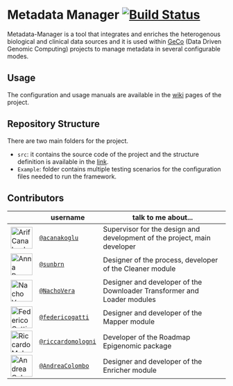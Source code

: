 # Metadata Manager [![Build Status](https://travis-ci.org/DEIB-GECO/Metadata-Manager.svg?branch=master)](https://travis-ci.org/DEIB-GECO/GMQL-Importer)



Metadata-Manager is a tool that integrates and enriches the heterogenous biological and clinical data sources and it is used within [GeCo](http://www.bioinformatics.deib.polimi.it/geco/?home) (Data Driven Genomic Computing) projects to manage metadata in several configurable modes.


## Usage
The configuration and usage manuals are available in the [wiki](https://github.com/DEIB-GECO/Metadata-Manager/wiki) pages of the project. 


## Repository Structure
There are two main folders for the project. 
- `src`:  it contains the source code of the project and the structure definition is available in the [link](https://github.com/DEIB-GECO/GMQL-Importer/tree/master/src/main/scala/it/polimi/genomics/importer). 
- `Example`: folder contains multiple testing scenarios for the configuration files needed to run the framework.




## Contributors
|           | username                                           | talk to me about...                               |
|-----------|----------------------------------------------------|---------------------------------------------------|
|<img src="https://avatars.githubusercontent.com/acanakoglu"      height="50px" title="Arif Canakoglu"/>        | [`@acanakoglu`](https://github.com/acanakoglu)           | Supervisor for the design and development of the project, main developer |
|<img src="https://avatars.githubusercontent.com/sunbrn"      height="50px" title="Anna Bernasconi"/>        | [`@sunbrn`](https://github.com/sunbrn)           | Designer of the process, developer of the Cleaner module |
|<img src="https://avatars.githubusercontent.com/nachodox"      height="50px" title="Nacho Vera"/>        | [`@NachoVera`](https://github.com/nachodox)           | Designer and developer of the Downloader Transformer and Loader modules |
|<img src="https://avatars.githubusercontent.com/federicogatti"      height="50px" title="Federico Gatti"/>        | [`@federicogatti`](https://github.com/federicogatti)           | Designer and developer of the Mapper module |
|<img src="https://avatars.githubusercontent.com/riccardomologni"      height="50px" title="Riccardo Mologni"/>        | [`@riccardomologni`](https://github.com/riccardomologni)           | Developer of the Roadmap Epigenomic package |
|<img src="https://avatars.githubusercontent.com/AndreaColombo"      height="50px" title="Andrea Colombo"/>        | [`@AndreaColombo`](https://github.com/AndreaColombo)           | Designer and developer of the Enricher module  |